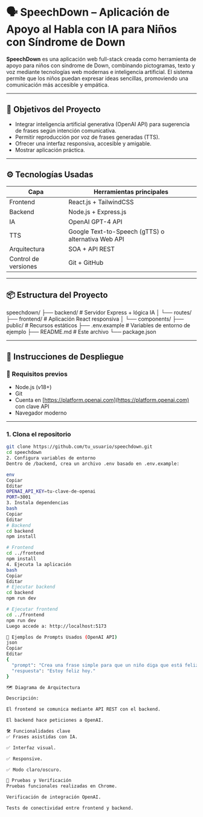 # 🗣️ SpeechDown – Aplicación de Apoyo al Habla con IA para Niños con Síndrome de Down

**SpeechDown** es una aplicación web full-stack creada como herramienta de apoyo para niños con síndrome de Down, combinando pictogramas, texto y voz mediante tecnologías web modernas e inteligencia artificial. El sistema permite que los niños puedan expresar ideas sencillas, promoviendo una comunicación más accesible y empática.

---

## 🎯 Objetivos del Proyecto

- Integrar inteligencia artificial generativa (OpenAI API) para sugerencia de frases según intención comunicativa.
- Permitir reproducción por voz de frases generadas (TTS).
- Ofrecer una interfaz responsiva, accesible y amigable.
- Mostrar aplicación práctica.

---

## ⚙️ Tecnologías Usadas

| Capa        | Herramientas principales                           |
|-------------|----------------------------------------------------|
| Frontend    | React.js + TailwindCSS                             |
| Backend     | Node.js + Express.js                               |
| IA          | OpenAI GPT-4 API                                   |
| TTS         | Google Text-to-Speech (gTTS) o alternativa Web API |
| Arquitectura| SOA + API REST                                     |
| Control de versiones | Git + GitHub                              |

---

## 📦 Estructura del Proyecto

speechdown/
├── backend/ # Servidor Express + lógica IA
│ └── routes/
├── frontend/ # Aplicación React responsiva
│ └── components/
├── public/ # Recursos estáticos
├── .env.example # Variables de entorno de ejemplo
├── README.md # Este archivo
└── package.json

---

## 🚀 Instrucciones de Despliegue

### 🔧 Requisitos previos

- Node.js (v18+)
- Git
- Cuenta en [https://platform.openai.com](https://platform.openai.com) con clave API
- Navegador moderno

---

### 1. Clona el repositorio

```bash
git clone https://github.com/tu_usuario/speechdown.git
cd speechdown
2. Configura variables de entorno
Dentro de /backend, crea un archivo .env basado en .env.example:

env
Copiar
Editar
OPENAI_API_KEY=tu-clave-de-openai
PORT=3001
3. Instala dependencias
bash
Copiar
Editar
# Backend
cd backend
npm install

# Frontend
cd ../frontend
npm install
4. Ejecuta la aplicación
bash
Copiar
Editar
# Ejecutar backend
cd backend
npm run dev

# Ejecutar frontend
cd ../frontend
npm run dev
Luego accede a: http://localhost:5173

🧠 Ejemplos de Prompts Usados (OpenAI API)
json
Copiar
Editar
{
  "prompt": "Crea una frase simple para que un niño diga que está feliz.",
  "respuesta": "Estoy feliz hoy."
}

🗺️ Diagrama de Arquitectura

Descripción:

El frontend se comunica mediante API REST con el backend.

El backend hace peticiones a OpenAI.

🛠️ Funcionalidades clave
✅ Frases asistidas con IA.

✅ Interfaz visual.

✅ Responsive.

✅ Modo claro/oscuro.

🧪 Pruebas y Verificación
Pruebas funcionales realizadas en Chrome.

Verificación de integración OpenAI.

Tests de conectividad entre frontend y backend.
